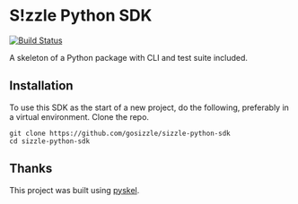 S!zzle Python SDK
=================

[![Build Status](https://travis-ci.org/gosizzle/sizzle-python-sdk.svg?branch=master)](https://travis-ci.org/gosizzle/sizzle-python-sdk)

A skeleton of a Python package with CLI and test suite included.

Installation
------------

To use this SDK as the start of a new project, do the following, preferably in
a virtual environment. Clone the repo.

    git clone https://github.com/gosizzle/sizzle-python-sdk
    cd sizzle-python-sdk

Thanks
------

This project was built using [pyskel](https://github.com/mapbox/pyskel).
